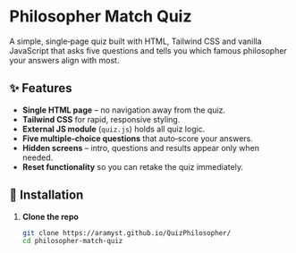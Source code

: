 # Philosopher Match Quiz

A simple, single‑page quiz built with HTML, Tailwind CSS and vanilla JavaScript that asks five questions and tells you which famous philosopher your answers align with most.

## ✨ Features

- **Single HTML page** – no navigation away from the quiz.  
- **Tailwind CSS** for rapid, responsive styling.  
- **External JS module** (`quiz.js`) holds all quiz logic.  
- **Five multiple‑choice questions** that auto‑score your answers.  
- **Hidden screens** – intro, questions and results appear only when needed.  
- **Reset functionality** so you can retake the quiz immediately.  

## 🚀 Installation

1. **Clone the repo**  
   ```bash
   git clone https://aramyst.github.io/QuizPhilosopher/
   cd philosopher‑match‑quiz
